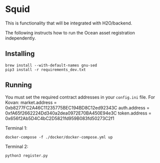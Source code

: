 # Squid

This is functionality that will be integrated with H2O/backend.

The following instructs how to run the Ocean asset registration independently.

## Installing

```
brew install --with-default-names gnu-sed
pip3 install -r requirements_dev.txt
```


## Running

You must set the required contract addresses in your `config.ini` file.
For Kovan:
market.address = 0xb8277FC2A46C11235775BEC194BD8C12ed92343C
auth.address = 0xfA65f2662224Dd340a2dea0972E70BA450E94e3C
token.address = 0x656f2Ab5D4C4bC2D5821fd959B083fd50273C2f1

Terminal 1:
```
docker-compose -f ./docker/docker-compose.yml up
```
Terminal 2:
```
python3 register.py
```
